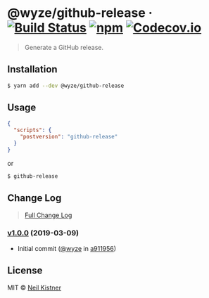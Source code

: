 # @wyze/github-release &middot; [![Build Status][circleci-image]][circleci-url] [![npm][npm-image]][npm-url] [![Codecov.io][codecov-image]][codecov-url]

> Generate a GitHub release.

## Installation

```sh
$ yarn add --dev @wyze/github-release
```

## Usage

```json
{
  "scripts": {
    "postversion": "github-release"
  }
}
```

or

```sh
$ github-release
```

## Change Log

> [Full Change Log](changelog.md)

### [v1.0.0](https://github.com/wyze/github-release/releases/tag/v1.0.0) (2019-03-09)

* Initial commit ([@wyze](https://github.com/wyze) in [a911956](https://github.com/wyze/github-release/commit/a911956))

## License

MIT © [Neil Kistner](//neilkistner.com)

[circleci-image]: https://img.shields.io/circleci/project/github/wyze/github-release.svg?style=flat-square
[circleci-url]: https://circleci.com/gh/wyze/github-release

[npm-image]: https://img.shields.io/npm/v/@wyze/github-release.svg?style=flat-square
[npm-url]: https://npmjs.com/package/@wyze/github-release

[codecov-image]: https://img.shields.io/codecov/c/github/wyze/github-release.svg?style=flat-square
[codecov-url]: https://codecov.io/github/wyze/github-release

